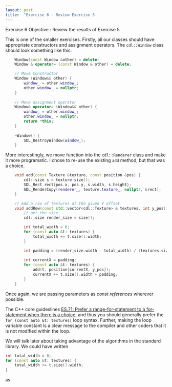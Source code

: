 ```yaml
---
layout: post
title:  "Exercise 6 - Review Exercise 5
---
```


<div class="box" markdown="1">
Exercise 6 Objective
: Review the results of Exercise 5
</div>

This is one of the smaller exercises.  Firstly, all our classes should
have appropriate  constructors and assignment operators.  The
`cdl::Window` class should look something like this:
~~~ c++
    Window(const Window &other) = delete;
	Window & operator= (const Window & other) = delete;

	// Move Constructor
	Window (Window&& other) {
		window_ = other.window_;
		other.window_ = nullptr;
	}
	
	// Move assignment operator
	Window& operator= (Window&& other) {
		window_ = other.window_;
		other.window_ = nullptr;
		return *this;
	}
	
    ~Window() {
        SDL_DestroyWindow(window_);
    }
~~~

More interestingly, we move function into the `cdl::Renderer` class
and make it more programatic.  I chose to re-use the existing `add`
method, but that was a choice.

~~~ c++
	void add(const Texture &texture, const position &pos) {
		cdl::size s = texture.size();
		SDL_Rect rect{pos.x, pos.y, s.width, s.height};
		SDL_RenderCopy(renderer_, texture.texture_, nullptr, &rect);
	}

	// Add a row of textures at the given Y offset
	void addRow(const std::vector<cdl::Texture> & textures, int y_pos) {
		// get the size 
		cdl::size render_size = size();

		int total_width = 0;
		for (const auto &t: textures) {
			total_width += t.size().width;
		}

		int padding = (render_size.width - total_width) / (textures.size() + 1);
		
		int currentX = padding;
		for (const auto &t: textures) {
			add(t, position{currentX, y_pos});
			currentX += t.size().width + padding;
		}
	}
~~~

Once again, we are passing parameters as *const references* wherever
possible.  

The C++ core guideslines [ES.71: Prefer a range-for-statement to a
for-statement when there is a
choice](http://isocpp.github.io/CppCoreGuidelines/CppCoreGuidelines#es71-prefer-a-range-for-statement-to-a-for-statement-when-there-is-a-choice),
and thus you should generally prefer the `for (const auto &t:
textures)` loop syntax.  Further, making the loop variable constant is
a clear message to the compiler and other coders that it is not
modified within the loop.

We will talk later about taking advantage of the algorithms in the
standard library.  We could have written 
~~~ c++
int total_width = 0;
for (const auto &t: textures) {
    total_width += t.size().width;
}
~~~

as 

~~~ c++
~~~
